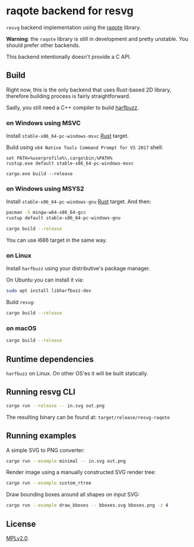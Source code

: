 # raqote backend for resvg

`resvg` backend implementation using the [raqote] library.

**Warning**: the `raqote` library is still in development and pretty unstable.
You should prefer other backends.

This backend intentionally doesn't provide a C API.

## Build

Right now, this is the only backend that uses Rust-based 2D library,
therefore building process is fairly straightforward.

Sadly, you still need a C++ compiler to build [harfbuzz](https://github.com/harfbuzz/harfbuzz).

### on Windows using MSVC

Install `stable-x86_64-pc-windows-msvc` [Rust] target.

Build using `x64 Native Tools Command Prompt for VS 2017` shell:

```batch
set PATH=%userprofile%\.cargo\bin;%PATH%
rustup.exe default stable-x86_64-pc-windows-msvc

cargo.exe build --release
```

### on Windows using MSYS2

Install `stable-x86_64-pc-windows-gnu` [Rust] target.
And then:

```sh
pacman -S mingw-w64-x86_64-gcc
rustup default stable-x86_64-pc-windows-gnu

cargo build --release
```

You can use i686 target in the same way.

### on Linux

Install `harfbuzz` using your distributive's package manager.

On Ubuntu you can install it via:

```sh
sudo apt install libharfbuzz-dev
```

Build `resvg`:

```sh
cargo build --release
```

### on macOS

```sh
cargo build --release
```

## Runtime dependencies

`harfbuzz` on Linux. On other OS'es it will be built statically.

## Running resvg CLI

```sh
cargo run --release -- in.svg out.png
```

The resulting binary can be found at: `target/release/resvg-raqote`

## Running examples

A simple SVG to PNG converter:

```sh
cargo run --example minimal -- in.svg out.png
```

Render image using a manually constructed SVG render tree:

```sh
cargo run --example custom_rtree
```

Draw bounding boxes around all shapes on input SVG:

```sh
cargo run --example draw_bboxes -- bboxes.svg bboxes.png -z 4
```

## License

[MPLv2.0](https://www.mozilla.org/en-US/MPL/).


[raqote]: https://github.com/jrmuizel/raqote
[Rust]: https://www.rust-lang.org/tools/install

